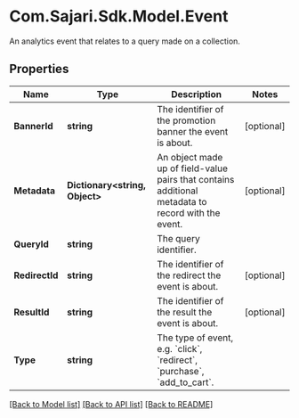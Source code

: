 # Com.Sajari.Sdk.Model.Event
An analytics event that relates to a query made on a collection.

## Properties

Name | Type | Description | Notes
------------ | ------------- | ------------- | -------------
**BannerId** | **string** | The identifier of the promotion banner the event is about. | [optional] 
**Metadata** | **Dictionary&lt;string, Object&gt;** | An object made up of field-value pairs that contains additional metadata to record with the event. | [optional] 
**QueryId** | **string** | The query identifier. | 
**RedirectId** | **string** | The identifier of the redirect the event is about. | [optional] 
**ResultId** | **string** | The identifier of the result the event is about. | [optional] 
**Type** | **string** | The type of event, e.g. &#x60;click&#x60;, &#x60;redirect&#x60;, &#x60;purchase&#x60;, &#x60;add_to_cart&#x60;. | 

[[Back to Model list]](../README.md#documentation-for-models) [[Back to API list]](../README.md#documentation-for-api-endpoints) [[Back to README]](../README.md)

